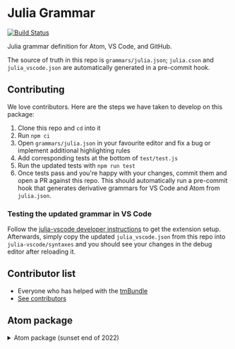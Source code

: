 # Julia Grammar

[![Build Status](https://github.com/JuliaEditorSupport/atom-language-julia/workflows/CI/badge.svg)](https://github.com/JuliaEditorSupport/atom-language-julia/actions?query=workflow%3ACI+branch%3Amaster)

Julia grammar definition for Atom, VS Code, and GitHub.

The source of truth in this repo is `grammars/julia.json`; `julia.cson` and `julia_vscode.json` are automatically generated in a pre-commit hook.

## Contributing

We love contributors. Here are the steps we have taken to develop on this package:

1. Clone this repo and `cd` into it
2. Run `npm ci`
3. Open `grammars/julia.json` in your favourite editor and fix a bug or implement additional highlighting rules
4. Add corresponding tests at the bottom of `test/test.js`
5. Run the updated tests with `npm run test`
6. Once tests pass and you're happy with your changes, commit them and open a PR against this repo. This should automatically run a pre-commit hook that generates derivative grammars for VS Code and Atom from `julia.json`.

### Testing the updated grammar in VS Code
Follow the [julia-vscode developer instructions](https://github.com/julia-vscode/julia-vscode/blob/main/CONTRIBUTING.md) to get the extension setup. Afterwards, simply copy the updated `julia_vscode.json` from this repo into `julia-vscode/syntaxes` and you should see your changes in the debug editor after reloading it.

## Contributor list

- Everyone who has helped with the [tmBundle](https://github.com/JuliaLang/Julia.tmbundle)
- [See contributors](https://github.com/JuliaEditorSupport/atom-language-julia/graphs/contributors)

## Atom package
<details>
<summary>Atom package (sunset end of 2022)</summary>

This is also an Atom package to provide Julia syntax highlighting, snippets, and docstring folding. Originally based off of [JuliaLang/julia.tmBundle](https://github.com/JuliaLang/Julia.tmbundle), merged with new ideas from [language-julia](https://github.com/tpoisot/language-julia/blob/master/README.md).

### Features:

- Syntax highlighting
- Snippets for common Julia keywords and constructs (see `snippets/language-julia.cson`)
- Toggle folding of docstrings

### Installation

Installation happens normally either through `apm install language-julia` or through the install section of the settings tab within Atom.

Note: if you already have a different version of language-julia plugin installed (e.g. [this one](https://github.com/tpoisot/language-julia)), you would need to remove it first using `apm uninstall language-julia`

### Recommended Extras

* The [LaTeX Completions](https://github.com/JunoLab/atom-latex-completions)
  package provides support for unicode characters similarly to the Julia REPL.
* The [Indent Detective](https://github.com/JunoLab/atom-indent-detective) package will help you keep to the style guidelines when working on Base or packages.
* Install [language-markdown](https://atom.io/packages/language-markdown) for syntax highlighting in docstrings.
* Install [atom-language-r](https://atom.io/packages/atom-language-r) for syntax highlighting of R string macros.

### Toggling docstrings

Two Atom commands are provided to toggle all docstrings or the docstring under the cursor: `language-julia:toggle-docstrings` and `language-julia:toggle-all-docstrings`. These are not assigned keys. Here is one example of adding these to keymaps using org-mode style keys:

```
'atom-text-editor[data-grammar="source julia"]:not([mini])':
  'tab':       'language-julia:toggle-docstrings'
  'shift-tab': 'language-julia:toggle-all-docstrings'
```

</details>
